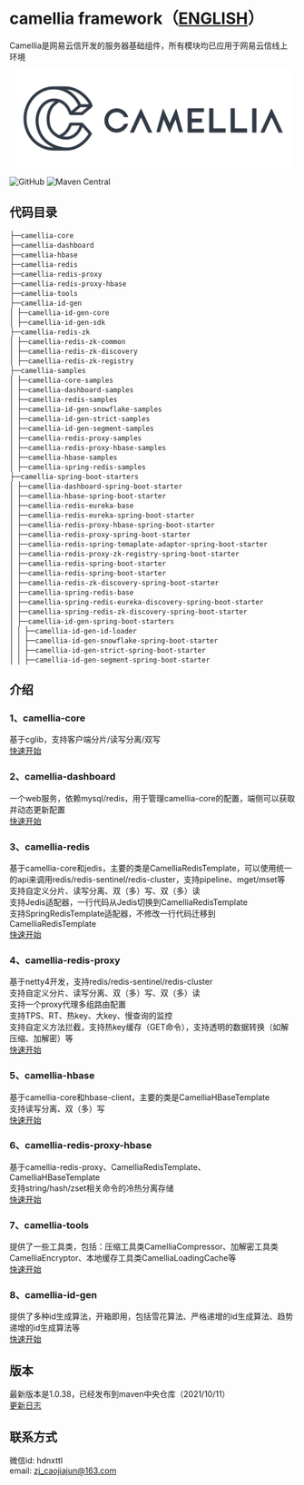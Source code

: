# camellia framework（[ENGLISH](README-en.md)）
Camellia是网易云信开发的服务器基础组件，所有模块均已应用于网易云信线上环境

<img src="/docs/img/logo.png" width = "500"/>
 
![GitHub](https://img.shields.io/badge/license-MIT-green.svg)
![Maven Central](https://maven-badges.herokuapp.com/maven-central/com.netease.nim/camellia/badge.svg)

## 代码目录
├─`camellia-core`   
├─`camellia-dashboard`    
├─`camellia-hbase`  
├─`camellia-redis`  
├─`camellia-redis-proxy`   
├─`camellia-redis-proxy-hbase`  
├─`camellia-tools`    
├─`camellia-id-gen`  
│ ├─`camellia-id-gen-core`  
│ ├─`camellia-id-gen-sdk`      
├─`camellia-redis-zk`  
│ ├─`camellia-redis-zk-common`  
│ ├─`camellia-redis-zk-discovery`  
│ ├─`camellia-redis-zk-registry`    
├─`camellia-samples`               
│ ├─`camellia-core-samples`  
│ ├─`camellia-dashboard-samples`  
│ ├─`camellia-redis-samples`  
│ ├─`camellia-id-gen-snowflake-samples`    
│ ├─`camellia-id-gen-strict-samples`    
│ ├─`camellia-id-gen-segment-samples`    
│ ├─`camellia-redis-proxy-samples`   
│ ├─`camellia-redis-proxy-hbase-samples`  
│ ├─`camellia-hbase-samples`   
│ ├─`camellia-spring-redis-samples`   
├─`camellia-spring-boot-starters`               
│ ├─`camellia-dashboard-spring-boot-starter`  
│ ├─`camellia-hbase-spring-boot-starter`  
│ ├─`camellia-redis-eureka-base`  
│ ├─`camellia-redis-eureka-spring-boot-starter`  
│ ├─`camellia-redis-proxy-hbase-spring-boot-starter`  
│ ├─`camellia-redis-proxy-spring-boot-starter`  
│ ├─`camellia-redis-spring-temaplate-adaptor-spring-boot-starter`   
│ ├─`camellia-redis-proxy-zk-registry-spring-boot-starter`                     
│ ├─`camellia-redis-spring-boot-starter`  
│ ├─`camellia-redis-spring-boot-starter`  
│ ├─`camellia-redis-zk-discovery-spring-boot-starter`    
│ ├─`camellia-spring-redis-base`         
│ ├─`camellia-spring-redis-eureka-discovery-spring-boot-starter`     
│ ├─`camellia-spring-redis-zk-discovery-spring-boot-starter`  
│ ├─`camellia-id-gen-spring-boot-starters`  
│ │ ├─`camellia-id-gen-id-loader`        
│ │ ├─`camellia-id-gen-snowflake-spring-boot-starter`       
│ │ ├─`camellia-id-gen-strict-spring-boot-starter`    
│ │ ├─`camellia-id-gen-segment-spring-boot-starter`   
              
## 介绍
### 1、camellia-core  
基于cglib，支持客户端分片/读写分离/双写  
[快速开始](/docs/core/core.md)  
### 2、camellia-dashboard
一个web服务，依赖mysql/redis，用于管理camellia-core的配置，端侧可以获取并动态更新配置  
[快速开始](/docs/dashboard/dashboard.md)  
### 3、camellia-redis  
基于camellia-core和jedis，主要的类是CamelliaRedisTemplate，可以使用统一的api来调用redis/redis-sentinel/redis-cluster，支持pipeline、mget/mset等     
支持自定义分片、读写分离、双（多）写、双（多）读     
支持Jedis适配器，一行代码从Jedis切换到CamelliaRedisTemplate  
支持SpringRedisTemplate适配器，不修改一行代码迁移到CamelliaRedisTemplate    
[快速开始](/docs/redis-template/redis-template.md)
### 4、camellia-redis-proxy  
基于netty4开发，支持redis/redis-sentinel/redis-cluster    
支持自定义分片、读写分离、双（多）写、双（多）读  
支持一个proxy代理多组路由配置       
支持TPS、RT、热key、大key、慢查询的监控     
支持自定义方法拦截，支持热key缓存（GET命令），支持透明的数据转换（如解压缩、加解密）等      
[快速开始](/docs/redis-proxy/redis-proxy-zh.md)  
### 5、camellia-hbase  
基于camellia-core和hbase-client，主要的类是CamelliaHBaseTemplate  
支持读写分离、双（多）写    
[快速开始](/docs/hbase-template/hbase-template.md)  
### 6、camellia-redis-proxy-hbase    
基于camellia-redis-proxy、CamelliaRedisTemplate、CamelliaHBaseTemplate  
支持string/hash/zset相关命令的冷热分离存储  
[快速开始](/docs/redis-proxy-hbase/redis-proxy-hbase.md)    
### 7、camellia-tools
提供了一些工具类，包括：压缩工具类CamelliaCompressor、加解密工具类CamelliaEncryptor、本地缓存工具类CamelliaLoadingCache等  
[快速开始](/docs/tools/tools.md)     
### 8、camellia-id-gen
提供了多种id生成算法，开箱即用，包括雪花算法、严格递增的id生成算法、趋势递增的id生成算法等    
[快速开始](/docs/id-gen/id-gen.md)       

## 版本
最新版本是1.0.38，已经发布到maven中央仓库（2021/10/11）  
[更新日志](/update-zh.md)  

## 联系方式
微信id: hdnxttl  
email: zj_caojiajun@163.com  